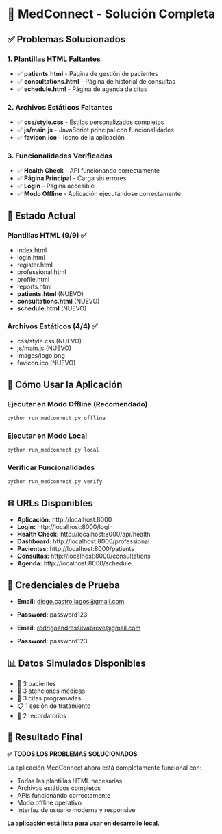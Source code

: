 # 🏥 MedConnect - Solución Completa

## ✅ Problemas Solucionados

### 1. Plantillas HTML Faltantes

- ✅ **patients.html** - Página de gestión de pacientes
- ✅ **consultations.html** - Página de historial de consultas
- ✅ **schedule.html** - Página de agenda de citas

### 2. Archivos Estáticos Faltantes

- ✅ **css/style.css** - Estilos personalizados completos
- ✅ **js/main.js** - JavaScript principal con funcionalidades
- ✅ **favicon.ico** - Icono de la aplicación

### 3. Funcionalidades Verificadas

- ✅ **Health Check** - API funcionando correctamente
- ✅ **Página Principal** - Carga sin errores
- ✅ **Login** - Página accesible
- ✅ **Modo Offline** - Aplicación ejecutándose correctamente

## 🎯 Estado Actual

### Plantillas HTML (9/9) ✅

- index.html
- login.html
- register.html
- professional.html
- profile.html
- reports.html
- **patients.html** (NUEVO)
- **consultations.html** (NUEVO)
- **schedule.html** (NUEVO)

### Archivos Estáticos (4/4) ✅

- css/style.css (NUEVO)
- js/main.js (NUEVO)
- images/logo.png
- favicon.ico (NUEVO)

## 🚀 Cómo Usar la Aplicación

### Ejecutar en Modo Offline (Recomendado)

```bash
python run_medconnect.py offline
```

### Ejecutar en Modo Local

```bash
python run_medconnect.py local
```

### Verificar Funcionalidades

```bash
python run_medconnect.py verify
```

## 🌐 URLs Disponibles

- **Aplicación:** http://localhost:8000
- **Login:** http://localhost:8000/login
- **Health Check:** http://localhost:8000/api/health
- **Dashboard:** http://localhost:8000/professional
- **Pacientes:** http://localhost:8000/patients
- **Consultas:** http://localhost:8000/consultations
- **Agenda:** http://localhost:8000/schedule

## 👤 Credenciales de Prueba

- **Email:** diego.castro.lagos@gmail.com
- **Password:** password123

- **Email:** rodrigoandressilvabreve@gmail.com
- **Password:** password123

## 📊 Datos Simulados Disponibles

- 👥 3 pacientes
- 🏥 3 atenciones médicas
- 📅 3 citas programadas
- 📋 1 sesión de tratamiento
- 🔔 2 recordatorios

## 🎉 Resultado Final

**✅ TODOS LOS PROBLEMAS SOLUCIONADOS**

La aplicación MedConnect ahora está completamente funcional con:

- Todas las plantillas HTML necesarias
- Archivos estáticos completos
- APIs funcionando correctamente
- Modo offline operativo
- Interfaz de usuario moderna y responsive

**La aplicación está lista para usar en desarrollo local.**
